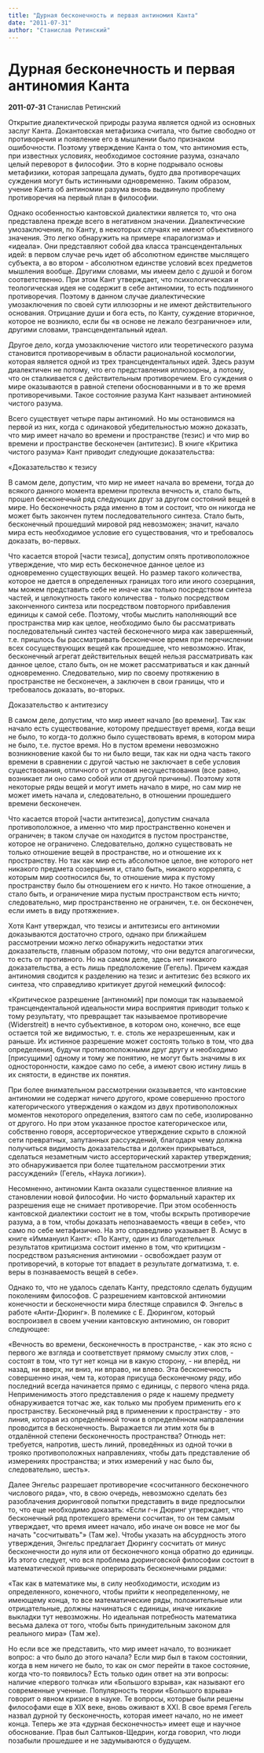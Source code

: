 ```yaml
---
title: "Дурная бесконечность и первая антиномия Канта"
date: "2011-07-31"
author: "Станислав Ретинский"
---
```


# Дурная бесконечность и первая антиномия Канта

**2011-07-31** Станислав Ретинский

Открытие диалектической природы разума является одной из основных заслуг Канта. Докантовская метафизика считала, что бытие свободно от противоречия и появление его в мышлении было признаком ошибочности. Поэтому утверждение Канта о том, что антиномия есть, при известных условиях, необходимое состояние разума, означало целый переворот в философии. Это в корне подрывало основы метафизики, которая запрещала думать, будто два противоречащих суждения могут быть истинными одновременно. Таким образом, учение Канта об антиномии разума вновь выдвинуло проблему противоречия на первый план в философии.

Однако особенностью кантовской диалектики является то, что она представлена прежде всего в негативном значении. Диалектические умозаключения, по Канту, в некоторых случаях не имеют объективного значения. Это легко обнаружить на примере «паралогизма» и «идеала». Они представляют собой два класса трансцендентальных идей: в первом случае речь идет об абсолютном единстве мыслящего субъекта, а во втором - абсолютном единстве условий всех предметов мышления вообще. Другими словами, мы имеем дело с душой и богом соответственно. При этом Кант утверждает, что психологическая и теологическая идея не содержит в себе антиномии, то есть подлинного противоречия. Поэтому в данном случае диалектические умозаключения по своей сути иллюзорны и не имеют действительного основания. Отрицание души и бога есть, по Канту, суждение вторичное, которое не возникло, если бы «в основе не лежало безграничное» или, другими словами, трансцендентальный идеал.

Другое дело, когда умозаключение чистого или теоретического разума становится противоречивым в области рациональной космологии, которая является одной из трех трансцендентальных идей. Здесь разум диалектичен не потому, что его представления иллюзорны, а потому, что он сталкивается с действительным противоречием. Его суждения о мире оказываются в равной степени обоснованными и в то же время противоречивыми. Такое состояние разума Кант называет антиномией чистого разума.

Всего существует четыре пары антиномий. Но мы остановимся на первой из них, когда с одинаковой убедительностью можно доказать, что мир имеет начало во времени и пространстве (тезис) и что мир во времени и пространстве бесконечен (антитезис). В книге «Критика чистого разума» Кант приводит следующие доказательства:

«Доказательство к тезису

В самом деле, допустим, что мир не имеет начала во времени, тогда до всякого данного момента времени протекла вечность и, стало быть, прошел бесконечный ряд следующих друг за другом состояний вещей в мире. Но бесконечность ряда именно в том и состоит, что он никогда не может быть закончен путем последовательного синтеза. Стало быть, бесконечный прошедший мировой ряд невозможен; значит, начало мира есть необходимое условие его существования, что и требовалось доказать, во-первых.

Что касается второй [части тезиса], допустим опять противоположное утверждение, что мир есть бесконечное данное целое из одновременно существующих вещей. Но размер такого количества, которое не дается в определенных границах того или иного созерцания, мы можем представить себе не иначе как только посредством синтеза частей, и целокупность такого количества - только посредством законченного синтеза или посредством повторного прибавления единицы к самой себе. Поэтому, чтобы мыслить наполняющий все пространства мир как целое, необходимо было бы рассматривать последовательный синтез частей бесконечного мира как завершенный, т.е. пришлось бы рассматривать бесконечное время при перечислении всех сосуществующих вещей как прошедшее, что невозможно. Итак, бесконечный агрегат действительных вещей нельзя рассматривать как данное целое, стало быть, он не может рассматриваться и как данный одновременно. Следовательно, мир по своему протяжению в пространстве не бесконечен, а заключен в свои границы, что и требовалось доказать, во-вторых.

Доказательство к антитезису

В самом деле, допустим, что мир имеет начало [во времени]. Так как начало есть существование, которому предшествует время, когда вещи не было, то когда-то должно было существовать время, в котором мира не было, т.е. пустое время. Но в пустом времени невозможно возникновение какой бы то ни было вещи, так как ни одна часть такого времени в сравнении с другой частью не заключает в себе условия существования, отличного от условия несуществования (все равно, возникает ли оно само собой или от другой причины). Поэтому хотя некоторые ряды вещей и могут иметь начало в мире, но сам мир не может иметь начала и, следовательно, в отношении прошедшего времени бесконечен.

Что касается второй [части антитезиса], допустим сначала противоположное, а именно что мир пространственно конечен и ограничен; в таком случае он находится в пустом пространстве, которое не ограничено. Следовательно, должно существовать не только отношение вещей в пространстве, но и отношение их к пространству. Но так как мир есть абсолютное целое, вне которого нет никакого предмета созерцания и, стало быть, никакого коррелята, с которым мир соотносился бы, то отношение мира к пустому пространству было бы отношением его к ничто. Но такое отношение, а стало быть, и ограничение мира пустым пространством есть ничто; следовательно, мир пространственно не ограничен, т.е. он бесконечен, если иметь в виду протяжение».

Хотя Кант утверждал, что тезисы и антитезисы его антиномии доказываются достаточно строго, однако при ближайшем рассмотрении можно легко обнаружить недостатки этих доказательств, главным образом потому, что они ведутся апагогически, то есть от противного. Но на самом деле, здесь нет никакого доказательства, а есть лишь предположение (Гегель). Причем каждая антиномия сводится к разделению на тезис и антитезис без всякого их синтеза, что справедливо критикует другой немецкий философ:

«Критическое разрешение [антиномий] при помощи так называемой трансцендентальной идеальности мира восприятия приводит только к тому результату, что превращает так называемое противоречие (Widerstreit) в нечто субъективное, в котором оно, конечно, все еще остается той же видимостью, т. е. столь же неразрешенным, как и раньше. Их истинное разрешение может состоять только в том, что два определения, будучи противоположными друг другу и необходимо [присущими] одному и тому же понятию, не могут быть значимы в их односторонности, каждое само по себе, а имеют свою истину лишь в их снятости, в единстве их понятия.

При более внимательном рассмотрении оказывается, что кантовские антиномии не содержат ничего другого, кроме совершенно простого категорического утверждения о каждом из двух противоположных моментов некоторого определения, взятого сам по себе, изолированно от другого. Но при этом указанное простое категорическое или, собственно говоря, ассерторическое утверждение скрыто в сложной сети превратных, запутанных рассуждений, благодаря чему должна получиться видимость доказательства и должен прикрываться, сделаться незаметным чисто ассерторический характер утверждения; это обнаруживается при более тщательном рассмотрении этих рассуждений» (Гегель, «Наука логики»).

Несомненно, антиномии Канта оказали существенное влияние на становлении новой философии. Но чисто формальный характер их разрешения еще не снимает противоречие. При этом особенность кантовской диалектики состоит не в том, чтобы вскрыть противоречие разума, а в том, чтобы доказать непознаваемость «вещи в себе», что само по себе метафизично. На это справедливо указывает В. Асмус в книге «Иммануил Кант»: «По Канту, один из благодетельных результатов критицизма состоит именно в том, что критицизм - посредством разъяснения антиномии - освобождает разум от противоречий, в которые тот впадает в результате догматизма, т. е. веры в познаваемость вещей в себе».

Однако то, что не удалось сделать Канту, предстояло сделать будущим поколениям философов. С разрешением кантовской антиномии конечности и бесконечности мира блестяще справился Ф. Энгельс в работе «Анти-Дюринг». В полемике с Е. Дюрингом, который воспроизвел в своем учении кантовскую антиномию, он говорит следующее:

«Вечность во времени, бесконечность в пространстве, - как это ясно с первого же взгляда и соответствует прямому смыслу этих слов, - состоят в том, что тут нет конца ни в какую сторону, - ни вперёд, ни назад, ни вверх, ни вниз, ни вправо, ни влево. Эта бесконечность совершенно иная, чем та, которая присуща бесконечному ряду, ибо последний всегда начинается прямо с единицы, с первого члена ряда. Неприменимость этого представления о ряде к нашему предмету обнаруживается тотчас же, как только мы пробуем применить его к пространству. Бесконечный ряд в применении к пространству - это линия, которая из определённой точки в определённом направлении проводится в бесконечность. Выражается ли этим хотя бы в отдалённой степени бесконечность пространства? Отнюдь нет: требуется, напротив, шесть линий, проведённых из одной точки в трояко противоположных направлениях, чтобы дать представление об измерениях пространства; и этих измерений у нас было бы, следовательно, шесть».

Далее Энгельс разрешает противоречие «сосчитанного бесконечного числового ряда», что, в свою очередь, невозможно сделать без разоблачения дюринговой попытки представить в виде предпосылки то, что еще необходимо доказать: «Если г-н Дюринг утверждает, что бесконечный ряд протекшего времени сосчитан, то он тем самым утверждает, что время имеет начало, ибо иначе он вовсе не мог бы начать "сосчитывать"» (Там же). Чтобы указать на абсурдность этого утверждения, Энгельс предлагает Дюрингу сосчитать от минус бесконечности до нуля или от бесконечного конца обратно до единицы. Из этого следует, что вся проблема дюринговской философии состоит в математической привычке оперировать бесконечными рядами:

«Так как в математике мы, в силу необходимости, исходим из определенного, конечного, чтобы прийти к неопределенному, не имеющему конца, то все математические ряды, положительные или отрицательные, должны начинаться с единицы, иначе никакие выкладки тут невозможны. Но идеальная потребность математика весьма далека от того, чтобы быть принудительным законом для реального мира» (Там же).

Но если все же представить, что мир имеет начало, то возникает вопрос: а что было до этого начала? Если мир был в таком состоянии, когда в нем ничего не было, то как он смог перейти в такое состояние, когда что-то появилось? Есть только один ответ на эти вопросы: наличие «первого толчка» или «Большого взрыва», как называют его современные ученные. Популярность теории «Большого взрыва» говорит о явном кризисе в науке. Те вопросы, которые были решены философами еще в XIX веке, вновь оживают в XXI. В свое время Гегель назвал дурной ту бесконечность, которая имеет начало, но не имеет конца. Теперь же эта «дурная бесконечность» имеет еще и научное обоснование. Прав был Салтыков-Щедрин, когда говорил, что люди позабыли прошедшее и не задумываются о будущем.